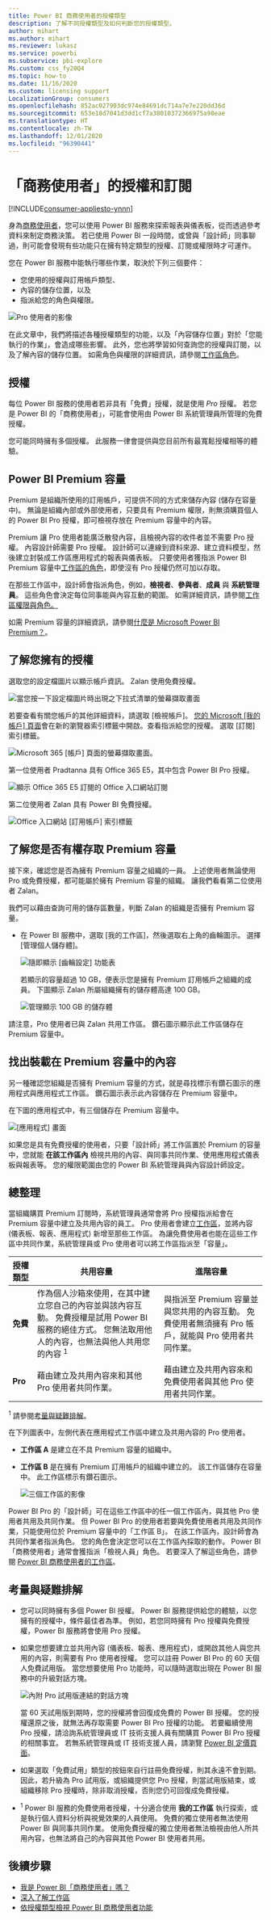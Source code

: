```yaml
---
title: Power BI 商務使用者的授權類型
description: 了解不同授權類型及如何判斷您的授權類型。
author: mihart
ms.author: mihart
ms.reviewer: lukasz
ms.service: powerbi
ms.subservice: pbi-explore
Ms.custom: css_fy20Q4
ms.topic: how-to
ms.date: 11/16/2020
ms.custom: licensing support
LocalizationGroup: consumers
ms.openlocfilehash: 852ac027903dc974e84691dc714a7e7e220dd36d
ms.sourcegitcommit: 653e18d7041d3dd1cf7a38010372366975a98eae
ms.translationtype: HT
ms.contentlocale: zh-TW
ms.lasthandoff: 12/01/2020
ms.locfileid: "96390441"
---
```

# <a name="licenses-and-subscriptions-for-business-users"></a>「商務使用者」的授權和訂閱

[!INCLUDE[consumer-appliesto-ynnn](../includes/consumer-appliesto-ynnn.md)]

身為[商務使用者](end-user-consumer.md)，您可以使用 Power BI 服務來探索報表與儀表板，從而透過參考資料來制定商務決策。 若已使用 Power BI 一段時間，或曾與「設計師」同事聊過，則可能會發現有些功能只在擁有特定類型的授權、訂閱或權限時才可運作。

您在 Power BI 服務中能執行哪些作業，取決於下列三個要件：
-    您使用的授權與訂用帳戶類型、
-    內容的儲存位置，以及
-    指派給您的角色與權限。


![Pro 使用者的影像](media/end-user-license/power-bi-questions-small.png)

在此文章中，我們將描述各種授權類型的功能，以及「內容儲存位置」對於「您能執行的作業」，會造成哪些影響。 此外，您也將學習如何查詢您的授權與訂閱，以及了解內容的儲存位置。 如需角色與權限的詳細資訊，請參閱[工作區角色](end-user-workspaces.md)。

## <a name="licenses"></a>授權

每位 Power BI 服務的使用者若非具有「免費」授權，就是使用 *Pro* 授權。 若您是 Power BI 的「商務使用者」，可能會使用由 Power BI 系統管理員所管理的免費授權。

您可能同時擁有多個授權。  此服務一律會提供與您目前所有最寬鬆授權相等的體驗。

## <a name="power-bi-premium-capacity"></a>Power BI Premium 容量

Premium 是組織所使用的訂用帳戶，可提供不同的方式來儲存內容 (儲存在容量中)。 無論是組織內部或外部使用者，只要具有 Premium 權限，則無須購買個人的 Power BI Pro 授權，即可檢視存放在 Premium 容量中的內容。 

Premium 讓 Pro 使用者能廣泛散發內容，且檢視內容的收件者並不需要 Pro 授權。 內容設計師需要 Pro 授權。 設計師可以連線到資料來源、建立資料模型，然後建立封裝成工作區應用程式的報表與儀表板。 只要使用者獲指派 Power BI Premium 容量中[工作區的角色](end-user-workspaces.md)，即使沒有 Pro 授權仍然可加以存取。

在那些工作區中，設計師會指派角色，例如，**檢視者**、**參與者**、**成員** 與 **系統管理員**。 這些角色會決定每位同事能與內容互動的範圍。 如需詳細資訊，請參閱[工作區權限與角色。](end-user-workspaces.md) 

如需 Premium 容量的詳細資訊，請參閱[什麼是 Microsoft Power BI Premium？](../admin/service-premium-what-is.md)。

## <a name="find-out-which-licenses-you-have"></a>了解您擁有的授權
選取您的設定檔圖片以顯示帳戶資訊。 Zalan 使用免費授權。 

![當您按一下設定檔圖片時出現之下拉式清單的螢幕擷取畫面](media/end-user-license/power-bi-profiles.png)


若要查看有關您帳戶的其他詳細資料，請選取 [檢視帳戶]。 [您的 Microsoft [我的帳戶] 頁面](https://portal.office.com/account)會在新的瀏覽器索引標籤中開啟。查看指派給您的授權。  選取 [訂閱] 索引標籤。

![Microsoft 365 [帳戶] 頁面的螢幕擷取畫面。](media/end-user-license/power-bi-subscriptions.png)




第一位使用者 Pradtanna 具有 Office 365 E5，其中包含 Power BI Pro 授權。

![顯示 Office 365 E5 訂閱的 Office 入口網站訂閱](media/end-user-license/power-bi-license-office.png)

第二位使用者 Zalan 具有 Power BI 免費授權。 

![Office 入口網站 [訂用帳戶] 索引標籤](media/end-user-license/power-bi-license-free.png)

## <a name="find-out-if-you-have-access-to-premium-capacity"></a>了解您是否有權存取 Premium 容量

接下來，確認您是否為擁有 Premium 容量之組織的一員。 上述使用者無論使用 Pro 或免費授權，都可能屬於擁有 Premium 容量的組織。  讓我們看看第二位使用者 Zalan。  

我們可以藉由查詢可用的儲存區數量，判斷 Zalan 的組織是否擁有 Premium 容量。 

- 在 Power BI 服務中，選取 [我的工作區]，然後選取右上角的齒輪圖示。 選擇 [管理個人儲存體]。

    ![隨即顯示 [齒輪設定] 功能表](media/end-user-license/power-bi-license-personal.png)

    若顯示的容量超過 10 GB，便表示您是擁有 Premium 訂用帳戶之組織的成員。 下圖顯示 Zalan 所屬組織擁有的儲存體高達 100 GB。  

    ![管理顯示 100 GB 的儲存體](media/end-user-license/power-bi-free-capacity.png)

請注意，Pro 使用者已與 Zalan 共用工作區。 鑽石圖示顯示此工作區儲存在 Premium 容量中。 

## <a name="identify-content-hosted-in-premium-capacity"></a>找出裝載在 Premium 容量中的內容

另一種確認您組織是否擁有 Premium 容量的方式，就是尋找標示有鑽石圖示的應用程式與應用程式工作區。 鑽石圖示表示此內容儲存在 Premium 容量中。 

在下圖的應用程式中，有三個儲存在 Premium 容量中。

![[應用程式] 畫面](media/end-user-license/power-bi-premium.png)

如果您是具有免費授權的使用者，只要「設計師」將工作區置於 Premium 的容量中，您就能 **在該工作區內** 檢視共用的內容、與同事共同作業、使用應用程式儀表板與報表等。 您的權限範圍由您的 Power BI 系統管理員與內容設計師設定。

## <a name="putting-it-all-together"></a>總整理

當組織購買 Premium 訂閱時，系統管理員通常會將 Pro 授權指派給會在 Premium 容量中建立及共用內容的員工。 Pro 使用者會建立[工作區](end-user-workspaces.md)，並將內容 (儀表板、報表、應用程式) 新增至那些工作區。 為讓免費使用者也能在這些工作區中共同作業，系統管理員或 Pro 使用者可以將工作區指派至「容量」。  

|授權類型  |共用容量 | 進階容量  |
|---------|---------|---------|
|**免費**     |  作為個人沙箱來使用，在其中建立您自己的內容並與該內容互動。 免費授權是試用 Power BI 服務的絕佳方式。 您無法取用他人的內容，也無法與他人共用您的內容 <sup>1</sup>     |   與指派至 Premium 容量並與您共用的內容互動。 免費使用者無須擁有 Pro 帳戶，就能與 Pro 使用者共同作業。      |
|**Pro**     |  藉由建立及共用內容來和其他 Pro 使用者共同作業。        |  藉由建立及共用內容來和免費使用者與其他 Pro 使用者共同作業。       |


<sup>1</sup> 請參閱[考量與疑難排解](#considerations-and-troubleshooting)。

在下列圖表中，左側代表在應用程式工作區中建立及共用內容的 Pro 使用者。

- **工作區 A** 是建立在不具 Premium 容量的組織中。

- **工作區 B** 是在擁有 Premium 訂用帳戶的組織中建立的。 該工作區儲存在容量中。 此工作區標示有鑽石圖示。  

    ![三個工作區的影像](media/end-user-license/power-bi-dedicated.jpg)

Power BI Pro 的「設計師」可在這些工作區中的任一個工作區內，與其他 Pro 使用者共用及共同作業。 但 Power BI Pro 的使用者若要與免費使用者共用及共同作業，只能使用位於 Premium 容量中的「工作區 B」。  在該工作區內，設計師會為共同作業者指派角色。 您的角色會決定您可以在工作區內採取的動作。 Power BI「商務使用者」通常會獲指派「檢視人員」角色。 若要深入了解這些角色，請參閱 [Power BI 商務使用者的工作區](end-user-workspaces.md)。

## <a name="considerations-and-troubleshooting"></a>考量與疑難排解

- 您可以同時擁有多個 Power BI 授權。 Power BI 服務提供給您的體驗，以您擁有的授權中，條件最佳者為準。 例如，若您同時擁有 Pro 授權與免費授權，Power BI 服務將會使用 Pro 授權。

- 如果您想要建立並共用內容 (儀表板、報表、應用程式)，或開啟其他人與您共用的內容，則需要有 Pro 使用者授權。 您可以註冊 Power BI Pro 的 60 天個人免費試用版。 當您想要使用 Pro 功能時，可以隨時選取出現在 Power BI 服務中的升級對話方塊。

    ![內附 Pro 試用版連結的對話方塊](media/end-user-license/power-bi-trial.png)

  當 60 天試用版到期時，您的授權將會回復成免費的 Power BI 授權。 您的授權還原之後，就無法再存取需要 Power BI Pro 授權的功能。 若要繼續使用 Pro 授權，請洽詢系統管理員或 IT 技術支援人員有關購買 Power BI Pro 授權的相關事宜。 若無系統管理員或 IT 技術支援人員，請瀏覽 [Power BI 定價頁面](https://powerbi.microsoft.com/pricing/)。

- 如果選取「免費試用」類型的按鈕來自行註冊免費授權，則其永遠不會到期。 因此，若升級為 Pro 試用版，或組織提供您 Pro 授權，則當試用版結束，或組織移除 Pro 授權時，除非取消授權，否則您仍可回復成免費授權。

- <sup>1</sup> Power BI 服務的免費使用者授權，十分適合使用 **我的工作區** 執行探索，或是執行個人資料分析與視覺效果的人員使用。 免費的獨立使用者無法使用 Power BI 與同事共同作業。 使用免費授權的獨立使用者無法檢視由他人所共用內容，也無法將自己的內容與其他 Power BI 使用者共用。



## <a name="next-steps"></a>後續步驟

- [我是 Power BI「商務使用者」嗎？](end-user-consumer.md)    
- [深入了解工作區](end-user-workspaces.md)    
- [依授權類型檢視 Power BI 商務使用者功能](end-user-features.md)
